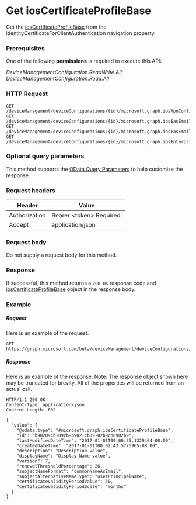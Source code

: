 ﻿# Get iosCertificateProfileBase
Get the [iosCertificateProfileBase](../resources/intune_deviceconfig_ioscertificateprofilebase.md) from the identityCertificateForClientAuthentication navigation property.
### Prerequisites
One of the following **permissions** is required to execute this API:

*DeviceManagementConfiguration.ReadWrite.All; DeviceManagementConfiguration.Read.All*
### HTTP Request
<!-- {
  "blockType": "ignored"
}
-->
```http
GET /deviceManagement/deviceConfigurations/{id}/microsoft.graph.iosVpnConfiguration/identityCertificate/
GET /deviceManagement/deviceConfigurations/{id}/microsoft.graph.iosEasEmailProfileConfiguration/identityCertificate/
GET /deviceManagement/deviceConfigurations/{id}/microsoft.graph.iosEasEmailProfileConfiguration/smimeSigningCertificate/
GET /deviceManagement/deviceConfigurations/{id}/microsoft.graph.iosEnterpriseWiFiConfiguration/identityCertificateForClientAuthentication/
```

### Optional query parameters
This method supports the [OData Query Parameters](http://graph.microsoft.io/docs/overview/query_parameters) to help customize the response.
### Request headers
|Header|Value|
|---|---|
|Authorization|Bearer &lt;token&gt; Required.|
|Accept|application/json|

### Request body
Do not supply a request body for this method.

### Response
If successful, this method returns a `200 OK` response code and [iosCertificateProfileBase](../resources/intune_deviceconfig_ioscertificateprofilebase.md) object in the response body.

### Example
##### Request
Here is an example of the request.
```http
GET https://graph.microsoft.com/beta/deviceManagement/deviceConfigurations/{id}/microsoft.graph.iosVpnConfiguration/identityCertificate/
```

##### Response
Here is an example of the response. Note: The response object shown here may be truncated for brevity. All of the properties will be returned from an actual call.
```http
HTTP/1.1 200 OK
Content-Type: application/json
Content-Length: 602

{
  "value": {
    "@odata.type": "#microsoft.graph.iosCertificateProfileBase",
    "id": "b90209cb-09cb-b902-cb09-02b9cb0902b9",
    "lastModifiedDateTime": "2017-01-01T00:00:35.1329464-08:00",
    "createdDateTime": "2017-01-01T00:02:43.5775965-08:00",
    "description": "Description value",
    "displayName": "Display Name value",
    "version": 7,
    "renewalThresholdPercentage": 26,
    "subjectNameFormat": "commonNameAsEmail",
    "subjectAlternativeNameType": "userPrincipalName",
    "certificateValidityPeriodValue": 30,
    "certificateValidityPeriodScale": "months"
  }
}
```



